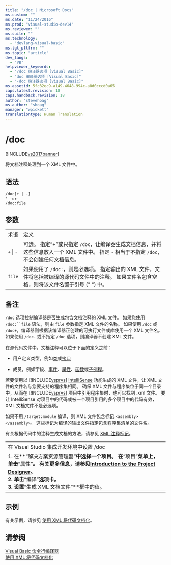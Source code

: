 ```yaml
---
title: "/doc | Microsoft Docs"
ms.custom: ""
ms.date: "11/24/2016"
ms.prod: "visual-studio-dev14"
ms.reviewer: ""
ms.suite: ""
ms.technology: 
  - "devlang-visual-basic"
ms.tgt_pltfrm: ""
ms.topic: "article"
dev_langs: 
  - "VB"
helpviewer_keywords: 
  - "/doc 编译器选项 [Visual Basic]"
  - "doc 编译器选项 [Visual Basic]"
  - "-doc 编译器选项 [Visual Basic]"
ms.assetid: 5fc32ec9-a149-4648-994c-a8d0cccd0a65
caps.latest.revision: 18
caps.handback.revision: 18
author: "stevehoag"
ms.author: "shoag"
manager: "wpickett"
translationtype: Human Translation
---
```

# /doc
[!INCLUDE[vs2017banner](../../../csharp/includes/vs2017banner.md)]

将文档注释处理到一个 XML 文件中。  
  
## 语法  
  
```  
/doc[+ | -]  
' -or-  
/doc:file  
```  
  
## 参数  
  
|||  
|-|-|  
|术语|定义|  
|`+`  &#124; `-`|可选。  指定“\+”或只指定 `/doc`，让编译器生成文档信息，并将这些信息放入一个 XML 文件中。  指定 `-`  相当于不指定 `/doc`，不会创建任何文档信息。|  
|`file`|如果使用了 `/doc:`，则是必选项。  指定输出的 XML 文件，文件将包括被编译的源代码文件中的注释。  如果文件名包含空格，则将该文件名置于引号 \(" "\) 中。|  
  
## 备注  
 `/doc` 选项控制编译器是否生成包含文档注释的 XML 文件。  如果您使用 `/doc:``file` 语法，则由 `file` 参数指定 XML 文件的名称。  如果使用 `/doc` 或 `/doc+`，编译器则根据该编译器正创建的可执行文件或库使用一个 XML 文件名。  如果使用 `/doc-` 或不指定 `/doc` 选项，则编译器不创建 XML 文件。  
  
 在源代码文件中，文档注释可以位于下面的定义之前：  
  
-   用户定义类型，例如[类](../../../visual-basic/language-reference/statements/class-statement.md)或[接口](../../../visual-basic/language-reference/statements/interface-statement.md)  
  
-   成员，例如字段、[事件](../../../visual-basic/language-reference/statements/event-statement.md)、[属性](../../../visual-basic/language-reference/statements/property-statement.md)、[函数](../../../visual-basic/language-reference/statements/function-statement.md)或[子例程](../../../visual-basic/language-reference/statements/sub-statement.md)。  
  
 若要使用以 [!INCLUDE[vsprvs](../../../csharp/includes/vsprvs_md.md)] [IntelliSense](/visual-studio/ide/using-intellisense) 功能生成的 XML 文件，让 XML 文件的文件名与您要支持的程序集相同。  确保 XML 文件与程序集位于同一个目录中，从而在 [!INCLUDE[vsprvs](../../../csharp/includes/vsprvs_md.md)] 项目中引用程序集时，也可以找到 .xml 文件。  要让 IntelliSense 对项目中的代码或被一个项目引用的多个项目中的代码有效，XML 文档文件不是必选项。  
  
 如果不用 `/target:module` 编译，则 XML 文件包含标记 `<assembly></assembly>`。  这些标记为编译的输出文件指定包含程序集清单的文件名。  
  
 有关根据代码中的注释生成文档的方法，请参见 [XML 注释标记](../../../visual-basic/language-reference/xmldoc/recommended-xml-tags-for-documentation-comments.md)。  
  
||  
|-|  
|在 Visual Studio 集成开发环境中设置 \/doc|  
|1.  在**“解决方案资源管理器”**中选择一个项目。  在**“项目”**菜单上，单击**“属性”**。  有关更多信息，请参见[Introduction to the Project Designer](http://msdn.microsoft.com/zh-cn/898dd854-c98d-430c-ba1b-a913ce3c73d7)。<br />2.  单击**“编译”**选项卡。<br />3.  设置**“生成 XML 文档文件”**框中的值。|  
  
## 示例  
 有关示例，请参见 [使用 XML 将代码文档化](../../../visual-basic/programming-guide/program-structure/documenting-your-code-with-xml.md)。  
  
## 请参阅  
 [Visual Basic 命令行编译器](../../../visual-basic/reference/command-line-compiler/index.md)   
 [使用 XML 将代码文档化](../../../visual-basic/programming-guide/program-structure/documenting-your-code-with-xml.md)